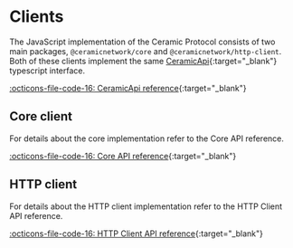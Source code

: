 # Clients

The JavaScript implementation of the Ceramic Protocol consists of two main packages, `@ceramicnetwork/core` and `@ceramicnetwork/http-client`. Both of these
clients implement the same [CeramicApi](https://developers.ceramic.network/reference/typescript/interfaces/_ceramicnetwork_common.ceramicapi-1.html){:target="_blank"} typescript interface.

[:octicons-file-code-16: CeramicApi reference](https://developers.ceramic.network/reference/typescript/interfaces/_ceramicnetwork_common.ceramicapi-1.html){:target="_blank"}


## Core client
For details about the core implementation refer to the Core API reference.

[:octicons-file-code-16: Core API reference](https://developers.ceramic.network/reference/typescript/classes/_ceramicnetwork_core.ceramic.html){:target="_blank"}


## HTTP client
For details about the HTTP client implementation refer to the HTTP Client API reference.

[:octicons-file-code-16: HTTP Client API reference](https://developers.ceramic.network/reference/typescript/classes/_ceramicnetwork_http_client.ceramicclient.html){:target="_blank"}

<br />
<br />
<br />
